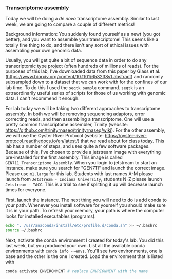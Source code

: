 ### Transcriptome assembly

Today we will be doing a *de novo* transcriptome assembly. Similar to last week, we are going to compare a couple of different metrics!

Background information: You suddenly found yourself as a newt (you got better), and you want to assemble your transcriptome! This seems like a totally fine thing to do, and there isn't any sort of ethical issues with assembling your own genomic data. 

Usually, you will get quite a bit of sequence data in order to do any transcriptomic type project (often hundreds of millions of reads). For the purposes of this lab, I've downloaded data from this paper by Glass et al. (https://www.biorxiv.org/content/10.1101/653238v1.abstract) and randomly subsampled down to a dataset that we can work with for the confines of our lab time. To do this I used the `seqtk sample` command. `seqtk` is an extraordinarily useful series of scripts for those of us working with genomic data. I can't recommend it enough.


For lab today we will be taking two different approaches to transcriptome assembly. In both we will be removing sequencing adaptors, error correcting reads, and then assembling a transcriptome. One will use a pretty common transcriptome assembler, Trinity (website: https://github.com/trinityrnaseq/trinityrnaseq/wiki). For the other assembly, we will use the Oyster River Protocol (website: https://oyster-river-protocol.readthedocs.io/en/latest/) that we read about for class today. This lab has a number of steps, and uses quite a few software packages. Because of this, I've chosen to provide a jetstream image with everything pre-installed for the first assembly. This image is called `GEN711_Transcriptome_Assembly`. When you login to jetstream to start an instance, make sure you search for "GEN711" and launch the correct image. Please use `m1.large` for this lab. Students with last names A-M please launch from `Jetstream - Indiana University`, students N-Z please launch `Jetstream - TACC`. This is a trial to see if splitting it up will decrease launch times for everyone.


First, launch the instance. The next thing you will need to do is add conda to your path. Whenever you install software for yourself you should make sure it is in your path. To refresh your memory, your path is where the computer looks for installed executables (programs).

```bash
echo ". /usr/anaconda/install/etc/profile.d/conda.sh" >> ~/.bashrc
source ~/.bashrc
```

Next, activate the conda environment I created for today's lab. You did this last week, but you produced your own. List all the available conda environments with `conda info --envs`. You'll see two environments, one is base and the other is the one I created. Load the environment that is listed with 

```bash
conda activate ENVIRONMENT # replace ENVRIONMENT with the name
```

